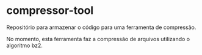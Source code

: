 # compressor-tool
Repositório para armazenar o código para uma ferramenta de compressão.

No momento, esta ferramenta faz a compressão de arquivos utilizando o algoritmo bz2.
